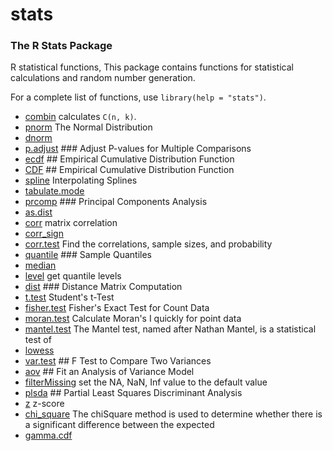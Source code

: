 # stats

### The R Stats Package 
 
 R statistical functions, This package contains 
 functions for statistical calculations and random 
 number generation.
 
 For a complete list of functions, use ``library(help = "stats")``.

+ [combin](stats/combin.1) calculates ``C(n, k)``.
+ [pnorm](stats/pnorm.1) The Normal Distribution
+ [dnorm](stats/dnorm.1) 
+ [p.adjust](stats/p.adjust.1) ### Adjust P-values for Multiple Comparisons
+ [ecdf](stats/ecdf.1) ## Empirical Cumulative Distribution Function
+ [CDF](stats/CDF.1) ## Empirical Cumulative Distribution Function
+ [spline](stats/spline.1) Interpolating Splines
+ [tabulate.mode](stats/tabulate.mode.1) 
+ [prcomp](stats/prcomp.1) ### Principal Components Analysis
+ [as.dist](stats/as.dist.1) 
+ [corr](stats/corr.1) matrix correlation
+ [corr_sign](stats/corr_sign.1) 
+ [corr.test](stats/corr.test.1) Find the correlations, sample sizes, and probability 
+ [quantile](stats/quantile.1) ### Sample Quantiles
+ [median](stats/median.1) 
+ [level](stats/level.1) get quantile levels
+ [dist](stats/dist.1) ### Distance Matrix Computation
+ [t.test](stats/t.test.1) Student's t-Test
+ [fisher.test](stats/fisher.test.1) Fisher's Exact Test for Count Data
+ [moran.test](stats/moran.test.1) Calculate Moran's I quickly for point data
+ [mantel.test](stats/mantel.test.1) The Mantel test, named after Nathan Mantel, is a statistical test of 
+ [lowess](stats/lowess.1) 
+ [var.test](stats/var.test.1) ## F Test to Compare Two Variances
+ [aov](stats/aov.1) ## Fit an Analysis of Variance Model
+ [filterMissing](stats/filterMissing.1) set the NA, NaN, Inf value to the default value
+ [plsda](stats/plsda.1) ## Partial Least Squares Discriminant Analysis
+ [z](stats/z.1) z-score
+ [chi_square](stats/chi_square.1) The chiSquare method is used to determine whether there is a significant difference between the expected
+ [gamma.cdf](stats/gamma.cdf.1) 

